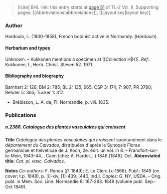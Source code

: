 > [!cite] BHL link: this entry starts at [page 51](https://www.biodiversitylibrary.org/item/103253#page/77/mode/1up) of TL-2 Vol. II.
> Supporting pages: [[Abbreviations|abbreviations]], [[Layout key|layout key]].

### Author

Hardouin, L. (1800-1858), French botanist active in Normandy. (*Hardouin*).

#### Herbarium and types

Unknown. – Kukkonen mentions a specimen at [[Collection H|H]].
*Ref*.: Kukkonen, I., Herb. Christ. Steven 52. 1971.

#### Bibliography and biography

Barnhart 2: 126; BM 2: 785; BL 2: 135, 665; CSP 3: 174, 7: 907; PR 3780; Rehder 5: 365; Tucker 1: 317.
- Brébisson, L. A. de, Fl. Normandie, p. viii. 1835.

### Publications

##### n.2386. Catalogue des plantes vasculaires qui croissent

**Title**
*Catalogue des plantes vasculaires qui croissent* spontanément dans le *département du Calvados*, distribuées d'après le Synopsis Florae germanicae et helveticae de J. Koch, 2e. édit. un vol. in 8. – Francfort-sur-le-Mein, 1843-44... Caen (chez A. Hardel,...) 1848 \[1849\]. Oct.
**Abbreviated title**: *Cat. pl. vasc. Calvados*.

**Notes**
*Co-authors*: F. Renou (*fl*. 1849); E. Le Clerc (x-1868).
*Publ*.: 1849 (on cover; t.p. 1848), p. \[i\]-xiv, \[1\]-439, \[440, ind.\]. *Copies*: G, NY, USDA. – Orig. publ. in Mém. Soc. Linn. Normandie 8: 167-293. 1849 (volume publ. Sep.-Oct 1849).

